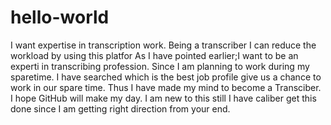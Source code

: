 # hello-world
I want expertise in transcription work. Being a transcriber I can reduce the workload by using this platfor
As I have pointed earlier;I want to be an experti in transcribing profession. Since I am planning to work during my sparetime. I have searched which is the best job profile give us a chance to work in our spare time. Thus I have made my mind to become a Transciber. I hope GitHub will make my day. I am new to this still I have caliber get this done since I am getting right direction from your end.

